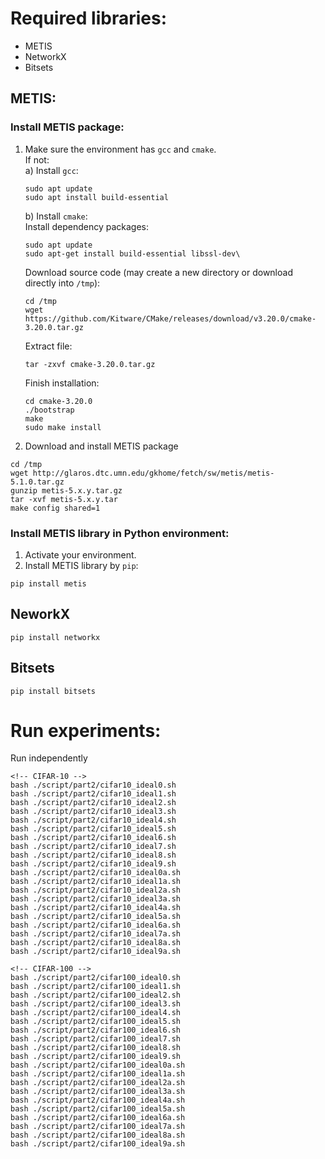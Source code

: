 # Required libraries:
- METIS
- NetworkX
- Bitsets
## METIS:
### Install METIS package:
1) Make sure the environment has `gcc` and `cmake`.\
   If not:\
   a) Install `gcc`:
   ```
   sudo apt update
   sudo apt install build-essential
   ```
   b) Install `cmake`:\
   Install dependency packages:
   ```
   sudo apt update
   sudo apt-get install build-essential libssl-dev\
   ```
   Download source code (may create a new directory or download directly into `/tmp`):
   ```
   cd /tmp
   wget https://github.com/Kitware/CMake/releases/download/v3.20.0/cmake-3.20.0.tar.gz
   ```
   Extract file:
   ```
   tar -zxvf cmake-3.20.0.tar.gz
   ```
   Finish installation:
   ```
   cd cmake-3.20.0
   ./bootstrap
   make
   sudo make install
   ```
2) Download and install METIS package
```
cd /tmp
wget http://glaros.dtc.umn.edu/gkhome/fetch/sw/metis/metis-5.1.0.tar.gz
gunzip metis-5.x.y.tar.gz
tar -xvf metis-5.x.y.tar
make config shared=1
```
### Install METIS library in Python environment:
1) Activate your environment.
2) Install METIS library by `pip`:
```
pip install metis
```
## NeworkX
```
pip install networkx
```
## Bitsets
```
pip install bitsets
```

# Run experiments:
Run independently
```
<!-- CIFAR-10 -->
bash ./script/part2/cifar10_ideal0.sh
bash ./script/part2/cifar10_ideal1.sh
bash ./script/part2/cifar10_ideal2.sh
bash ./script/part2/cifar10_ideal3.sh
bash ./script/part2/cifar10_ideal4.sh
bash ./script/part2/cifar10_ideal5.sh
bash ./script/part2/cifar10_ideal6.sh
bash ./script/part2/cifar10_ideal7.sh
bash ./script/part2/cifar10_ideal8.sh
bash ./script/part2/cifar10_ideal9.sh
bash ./script/part2/cifar10_ideal0a.sh
bash ./script/part2/cifar10_ideal1a.sh
bash ./script/part2/cifar10_ideal2a.sh
bash ./script/part2/cifar10_ideal3a.sh
bash ./script/part2/cifar10_ideal4a.sh
bash ./script/part2/cifar10_ideal5a.sh
bash ./script/part2/cifar10_ideal6a.sh
bash ./script/part2/cifar10_ideal7a.sh
bash ./script/part2/cifar10_ideal8a.sh
bash ./script/part2/cifar10_ideal9a.sh

<!-- CIFAR-100 -->
bash ./script/part2/cifar100_ideal0.sh
bash ./script/part2/cifar100_ideal1.sh
bash ./script/part2/cifar100_ideal2.sh
bash ./script/part2/cifar100_ideal3.sh
bash ./script/part2/cifar100_ideal4.sh
bash ./script/part2/cifar100_ideal5.sh
bash ./script/part2/cifar100_ideal6.sh
bash ./script/part2/cifar100_ideal7.sh
bash ./script/part2/cifar100_ideal8.sh
bash ./script/part2/cifar100_ideal9.sh
bash ./script/part2/cifar100_ideal0a.sh
bash ./script/part2/cifar100_ideal1a.sh
bash ./script/part2/cifar100_ideal2a.sh
bash ./script/part2/cifar100_ideal3a.sh
bash ./script/part2/cifar100_ideal4a.sh
bash ./script/part2/cifar100_ideal5a.sh
bash ./script/part2/cifar100_ideal6a.sh
bash ./script/part2/cifar100_ideal7a.sh
bash ./script/part2/cifar100_ideal8a.sh
bash ./script/part2/cifar100_ideal9a.sh
```